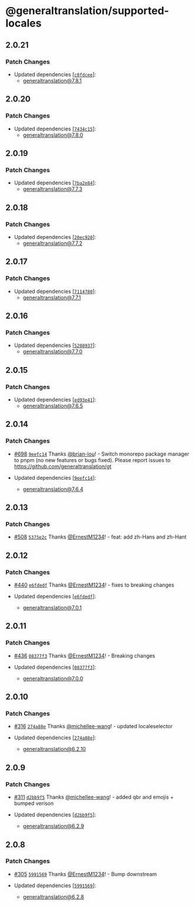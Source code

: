 # @generaltranslation/supported-locales

## 2.0.21

### Patch Changes

- Updated dependencies [[`c0fdcee`](https://github.com/generaltranslation/gt/commit/c0fdceef888fc76dea6edd17e2c488c8ac61a20c)]:
  - generaltranslation@7.8.1

## 2.0.20

### Patch Changes

- Updated dependencies [[`7434c15`](https://github.com/generaltranslation/gt/commit/7434c1503c2a62bdb90d4058f903a56331276365)]:
  - generaltranslation@7.8.0

## 2.0.19

### Patch Changes

- Updated dependencies [[`7ba2e84`](https://github.com/generaltranslation/gt/commit/7ba2e8412b608aa3415f4865dc26adbbd3daa236)]:
  - generaltranslation@7.7.3

## 2.0.18

### Patch Changes

- Updated dependencies [[`20ec920`](https://github.com/generaltranslation/gt/commit/20ec920ecf3fb04e464f281400429c68f3c1a701)]:
  - generaltranslation@7.7.2

## 2.0.17

### Patch Changes

- Updated dependencies [[`7114780`](https://github.com/generaltranslation/gt/commit/71147803bf3e4cf21556ffb9b5f77756e283a32a)]:
  - generaltranslation@7.7.1

## 2.0.16

### Patch Changes

- Updated dependencies [[`5208937`](https://github.com/generaltranslation/gt/commit/520893719480b40774ccd749fe73727cf490f46c)]:
  - generaltranslation@7.7.0

## 2.0.15

### Patch Changes

- Updated dependencies [[`ed93e41`](https://github.com/generaltranslation/gt/commit/ed93e419e9547e6f2353d99f896702016f8ba751)]:
  - generaltranslation@7.6.5

## 2.0.14

### Patch Changes

- [#698](https://github.com/generaltranslation/gt/pull/698) [`9eefc14`](https://github.com/generaltranslation/gt/commit/9eefc14577013fcfa699344c4a950c12d3b3350b) Thanks [@brian-lou](https://github.com/brian-lou)! - Switch monorepo package manager to pnpm (no new features or bugs fixed). Please report issues to https://github.com/generaltranslation/gt

- Updated dependencies [[`9eefc14`](https://github.com/generaltranslation/gt/commit/9eefc14577013fcfa699344c4a950c12d3b3350b)]:
  - generaltranslation@7.6.4

## 2.0.13

### Patch Changes

- [#508](https://github.com/generaltranslation/gt/pull/508) [`5375e2c`](https://github.com/generaltranslation/gt/commit/5375e2c1b17fba3ca52291e7d79f8d78a585ed49) Thanks [@ErnestM1234](https://github.com/ErnestM1234)! - feat: add zh-Hans and zh-Hant

## 2.0.12

### Patch Changes

- [#440](https://github.com/generaltranslation/gt/pull/440) [`e6fdedf`](https://github.com/generaltranslation/gt/commit/e6fdedffcdfbac5d257ea35140cbb81de6aa2729) Thanks [@ErnestM1234](https://github.com/ErnestM1234)! - fixes to breaking changes

- Updated dependencies [[`e6fdedf`](https://github.com/generaltranslation/gt/commit/e6fdedffcdfbac5d257ea35140cbb81de6aa2729)]:
  - generaltranslation@7.0.1

## 2.0.11

### Patch Changes

- [#436](https://github.com/generaltranslation/gt/pull/436) [`08377f3`](https://github.com/generaltranslation/gt/commit/08377f3b5b3b600efb1e232a7b9361e8c85ea4ae) Thanks [@ErnestM1234](https://github.com/ErnestM1234)! - Breaking changes

- Updated dependencies [[`08377f3`](https://github.com/generaltranslation/gt/commit/08377f3b5b3b600efb1e232a7b9361e8c85ea4ae)]:
  - generaltranslation@7.0.0

## 2.0.10

### Patch Changes

- [#316](https://github.com/generaltranslation/gt/pull/316) [`274a88e`](https://github.com/generaltranslation/gt/commit/274a88e2ac2e4d60360bf950f56c4ee2850804fe) Thanks [@michellee-wang](https://github.com/michellee-wang)! - updated localeselector

- Updated dependencies [[`274a88e`](https://github.com/generaltranslation/gt/commit/274a88e2ac2e4d60360bf950f56c4ee2850804fe)]:
  - generaltranslation@6.2.10

## 2.0.9

### Patch Changes

- [#311](https://github.com/generaltranslation/gt/pull/311) [`d2bb9f5`](https://github.com/generaltranslation/gt/commit/d2bb9f5caa5b7366af3d3f8110a9f1586c9f58e7) Thanks [@michellee-wang](https://github.com/michellee-wang)! - added qbr and emojis + bumped verison

- Updated dependencies [[`d2bb9f5`](https://github.com/generaltranslation/gt/commit/d2bb9f5caa5b7366af3d3f8110a9f1586c9f58e7)]:
  - generaltranslation@6.2.9

## 2.0.8

### Patch Changes

- [#305](https://github.com/generaltranslation/gt/pull/305) [`5991569`](https://github.com/generaltranslation/gt/commit/59915699154fa0b442c4460c7c8d586fdc8020f9) Thanks [@ErnestM1234](https://github.com/ErnestM1234)! - Bump downstream

- Updated dependencies [[`5991569`](https://github.com/generaltranslation/gt/commit/59915699154fa0b442c4460c7c8d586fdc8020f9)]:
  - generaltranslation@6.2.8
